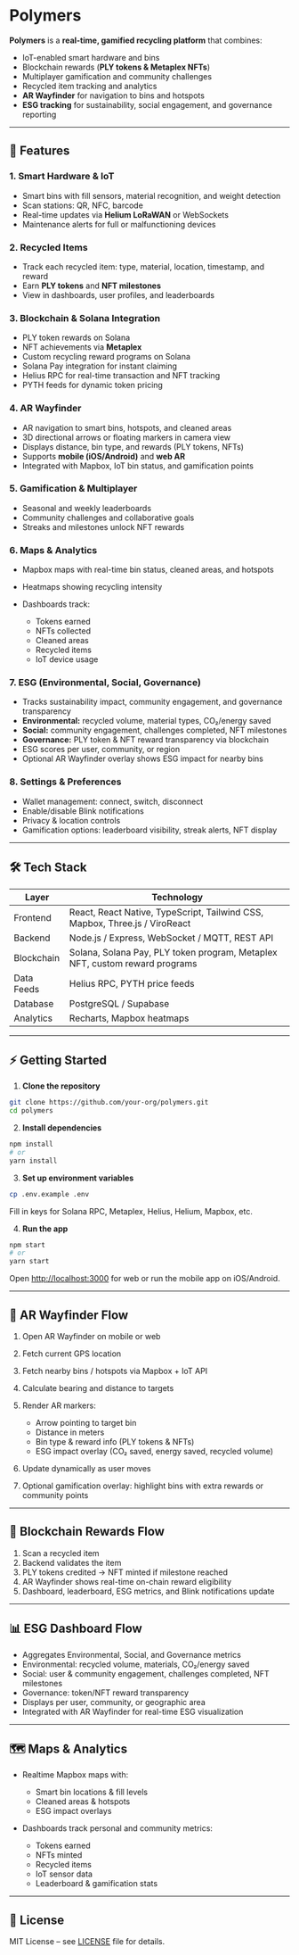 # Polymers

**Polymers** is a **real-time, gamified recycling platform** that combines:

* IoT-enabled smart hardware and bins
* Blockchain rewards (**PLY tokens & Metaplex NFTs**)
* Multiplayer gamification and community challenges
* Recycled item tracking and analytics
* **AR Wayfinder** for navigation to bins and hotspots
* **ESG tracking** for sustainability, social engagement, and governance reporting

---

## 🌟 **Features**

### **1. Smart Hardware & IoT**

* Smart bins with fill sensors, material recognition, and weight detection
* Scan stations: QR, NFC, barcode
* Real-time updates via **Helium LoRaWAN** or WebSockets
* Maintenance alerts for full or malfunctioning devices

### **2. Recycled Items**

* Track each recycled item: type, material, location, timestamp, and reward
* Earn **PLY tokens** and **NFT milestones**
* View in dashboards, user profiles, and leaderboards

### **3. Blockchain & Solana Integration**

* PLY token rewards on Solana
* NFT achievements via **Metaplex**
* Custom recycling reward programs on Solana
* Solana Pay integration for instant claiming
* Helius RPC for real-time transaction and NFT tracking
* PYTH feeds for dynamic token pricing

### **4. AR Wayfinder**

* AR navigation to smart bins, hotspots, and cleaned areas
* 3D directional arrows or floating markers in camera view
* Displays distance, bin type, and rewards (PLY tokens, NFTs)
* Supports **mobile (iOS/Android)** and **web AR**
* Integrated with Mapbox, IoT bin status, and gamification points

### **5. Gamification & Multiplayer**

* Seasonal and weekly leaderboards
* Community challenges and collaborative goals
* Streaks and milestones unlock NFT rewards

### **6. Maps & Analytics**

* Mapbox maps with real-time bin status, cleaned areas, and hotspots
* Heatmaps showing recycling intensity
* Dashboards track:

  * Tokens earned
  * NFTs collected
  * Cleaned areas
  * Recycled items
  * IoT device usage

### **7. ESG (Environmental, Social, Governance)**

* Tracks sustainability impact, community engagement, and governance transparency
* **Environmental:** recycled volume, material types, CO₂/energy saved
* **Social:** community engagement, challenges completed, NFT milestones
* **Governance:** PLY token & NFT reward transparency via blockchain
* ESG scores per user, community, or region
* Optional AR Wayfinder overlay shows ESG impact for nearby bins

### **8. Settings & Preferences**

* Wallet management: connect, switch, disconnect
* Enable/disable Blink notifications
* Privacy & location controls
* Gamification options: leaderboard visibility, streak alerts, NFT display

---

## 🛠 **Tech Stack**

| Layer      | Technology                                                                  |
| ---------- | --------------------------------------------------------------------------- |
| Frontend   | React, React Native, TypeScript, Tailwind CSS, Mapbox, Three.js / ViroReact |
| Backend    | Node.js / Express, WebSocket / MQTT, REST API                               |
| Blockchain | Solana, Solana Pay, PLY token program, Metaplex NFT, custom reward programs |
| Data Feeds | Helius RPC, PYTH price feeds                                                |
| Database   | PostgreSQL / Supabase                                                       |
| Analytics  | Recharts, Mapbox heatmaps                                                   |

---

## ⚡ **Getting Started**

1. **Clone the repository**

```bash
git clone https://github.com/your-org/polymers.git
cd polymers
```

2. **Install dependencies**

```bash
npm install
# or
yarn install
```

3. **Set up environment variables**

```bash
cp .env.example .env
```

Fill in keys for Solana RPC, Metaplex, Helius, Helium, Mapbox, etc.

4. **Run the app**

```bash
npm start
# or
yarn start
```

Open [http://localhost:3000](http://localhost:3000) for web or run the mobile app on iOS/Android.

---

## 📌 **AR Wayfinder Flow**

1. Open AR Wayfinder on mobile or web
2. Fetch current GPS location
3. Fetch nearby bins / hotspots via Mapbox + IoT API
4. Calculate bearing and distance to targets
5. Render AR markers:

   * Arrow pointing to target bin
   * Distance in meters
   * Bin type & reward info (PLY tokens & NFTs)
   * ESG impact overlay (CO₂ saved, energy saved, recycled volume)
6. Update dynamically as user moves
7. Optional gamification overlay: highlight bins with extra rewards or community points

---

## 🚀 **Blockchain Rewards Flow**

1. Scan a recycled item
2. Backend validates the item
3. PLY tokens credited → NFT minted if milestone reached
4. AR Wayfinder shows real-time on-chain reward eligibility
5. Dashboard, leaderboard, ESG metrics, and Blink notifications update

---

## 📊 **ESG Dashboard Flow**

* Aggregates Environmental, Social, and Governance metrics
* Environmental: recycled volume, materials, CO₂/energy saved
* Social: user & community engagement, challenges completed, NFT milestones
* Governance: token/NFT reward transparency
* Displays per user, community, or geographic area
* Integrated with AR Wayfinder for real-time ESG visualization

---

## 🗺 **Maps & Analytics**

* Realtime Mapbox maps with:

  * Smart bin locations & fill levels
  * Cleaned areas & hotspots
  * ESG impact overlays
* Dashboards track personal and community metrics:

  * Tokens earned
  * NFTs minted
  * Recycled items
  * IoT sensor data
  * Leaderboard & gamification stats

---

## 📜 **License**

MIT License – see [LICENSE](LICENSE) file for details.

